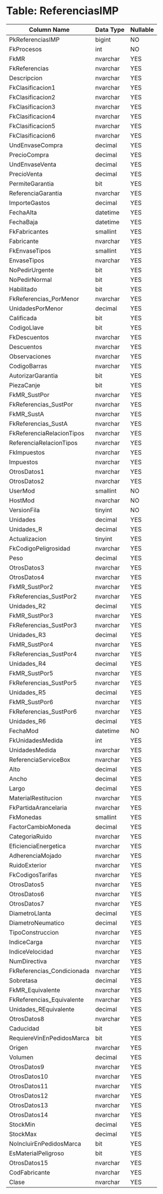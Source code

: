 # Table: ReferenciasIMP

| Column Name | Data Type | Nullable |
|-------------|-----------|----------|
| PkReferenciasIMP | bigint | NO |
| FkProcesos | int | NO |
| FkMR | nvarchar | YES |
| FkReferencias | nvarchar | YES |
| Descripcion | nvarchar | YES |
| FkClasificacion1 | nvarchar | YES |
| FkClasificacion2 | nvarchar | YES |
| FkClasificacion3 | nvarchar | YES |
| FkClasificacion4 | nvarchar | YES |
| FkClasificacion5 | nvarchar | YES |
| FkClasificacion6 | nvarchar | YES |
| UndEnvaseCompra | decimal | YES |
| PrecioCompra | decimal | YES |
| UndEnvaseVenta | decimal | YES |
| PrecioVenta | decimal | YES |
| PermiteGarantia | bit | YES |
| ReferenciaGarantia | nvarchar | YES |
| ImporteGastos | decimal | YES |
| FechaAlta | datetime | YES |
| FechaBaja | datetime | YES |
| FkFabricantes | smallint | YES |
| Fabricante | nvarchar | YES |
| FkEnvaseTipos | smallint | YES |
| EnvaseTipos | nvarchar | YES |
| NoPedirUrgente | bit | YES |
| NoPedirNormal | bit | YES |
| Habilitado | bit | YES |
| FkReferencias_PorMenor | nvarchar | YES |
| UnidadesPorMenor | decimal | YES |
| Calificada | bit | YES |
| CodigoLlave | bit | YES |
| FkDescuentos | nvarchar | YES |
| Descuentos | nvarchar | YES |
| Observaciones | nvarchar | YES |
| CodigoBarras | nvarchar | YES |
| AutorizarGarantia | bit | YES |
| PiezaCanje | bit | YES |
| FkMR_SustPor | nvarchar | YES |
| FkReferencias_SustPor | nvarchar | YES |
| FkMR_SustA | nvarchar | YES |
| FkReferencias_SustA | nvarchar | YES |
| FkReferenciaRelacionTipos | nvarchar | YES |
| ReferenciaRelacionTipos | nvarchar | YES |
| FkImpuestos | nvarchar | YES |
| Impuestos | nvarchar | YES |
| OtrosDatos1 | nvarchar | YES |
| OtrosDatos2 | nvarchar | YES |
| UserMod | smallint | NO |
| HostMod | nvarchar | NO |
| VersionFila | tinyint | NO |
| Unidades | decimal | YES |
| Unidades_R | decimal | YES |
| Actualizacion | tinyint | YES |
| FkCodigoPeligrosidad | nvarchar | YES |
| Peso | decimal | YES |
| OtrosDatos3 | nvarchar | YES |
| OtrosDatos4 | nvarchar | YES |
| FkMR_SustPor2 | nvarchar | YES |
| FkReferencias_SustPor2 | nvarchar | YES |
| Unidades_R2 | decimal | YES |
| FkMR_SustPor3 | nvarchar | YES |
| FkReferencias_SustPor3 | nvarchar | YES |
| Unidades_R3 | decimal | YES |
| FkMR_SustPor4 | nvarchar | YES |
| FkReferencias_SustPor4 | nvarchar | YES |
| Unidades_R4 | decimal | YES |
| FkMR_SustPor5 | nvarchar | YES |
| FkReferencias_SustPor5 | nvarchar | YES |
| Unidades_R5 | decimal | YES |
| FkMR_SustPor6 | nvarchar | YES |
| FkReferencias_SustPor6 | nvarchar | YES |
| Unidades_R6 | decimal | YES |
| FechaMod | datetime | NO |
| FkUnidadesMedida | int | YES |
| UnidadesMedida | nvarchar | YES |
| ReferenciaServiceBox | nvarchar | YES |
| Alto | decimal | YES |
| Ancho | decimal | YES |
| Largo | decimal | YES |
| MaterialRestitucion | nvarchar | YES |
| FkPartidaArancelaria | nvarchar | YES |
| FkMonedas | smallint | YES |
| FactorCambioMoneda | decimal | YES |
| CategoriaRuido | nvarchar | YES |
| EficienciaEnergetica | nvarchar | YES |
| AdherenciaMojado | nvarchar | YES |
| RuidoExterior | nvarchar | YES |
| FkCodigosTarifas | nvarchar | YES |
| OtrosDatos5 | nvarchar | YES |
| OtrosDatos6 | nvarchar | YES |
| OtrosDatos7 | nvarchar | YES |
| DiametroLlanta | decimal | YES |
| DiametroNeumatico | decimal | YES |
| TipoConstruccion | nvarchar | YES |
| IndiceCarga | nvarchar | YES |
| IndiceVelocidad | nvarchar | YES |
| NumDirectiva | nvarchar | YES |
| FkReferencias_Condicionada | nvarchar | YES |
| Sobretasa | decimal | YES |
| FkMR_Equivalente | nvarchar | YES |
| FkReferencias_Equivalente | nvarchar | YES |
| Unidades_REquivalente | decimal | YES |
| OtrosDatos8 | nvarchar | YES |
| Caducidad | bit | YES |
| RequiereVinEnPedidosMarca | bit | YES |
| Origen | nvarchar | YES |
| Volumen | decimal | YES |
| OtrosDatos9 | nvarchar | YES |
| OtrosDatos10 | nvarchar | YES |
| OtrosDatos11 | nvarchar | YES |
| OtrosDatos12 | nvarchar | YES |
| OtrosDatos13 | nvarchar | YES |
| OtrosDatos14 | nvarchar | YES |
| StockMin | decimal | YES |
| StockMax | decimal | YES |
| NoIncluirEnPedidosMarca | bit | YES |
| EsMaterialPeligroso | bit | YES |
| OtrosDatos15 | nvarchar | YES |
| CodFabricante | nvarchar | YES |
| Clase | nvarchar | YES |
